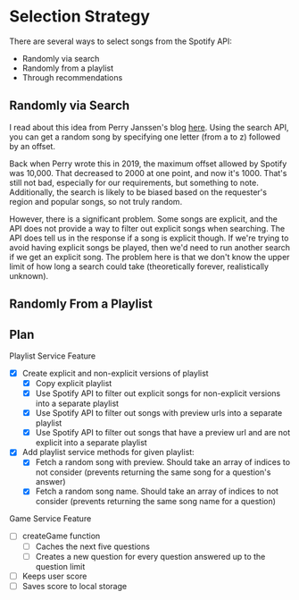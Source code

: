 # Selection Strategy

There are several ways to select songs from the Spotify API:
- Randomly via search
- Randomly from a playlist
- Through recommendations

## Randomly via Search
I read about this idea from Perry Janssen's blog [here](https://perryjanssen.medium.com/getting-random-tracks-using-the-spotify-api-61889b0c0c27).
Using the search API, you can get a random song by specifying one letter (from a to z) followed by an offset.

Back when Perry wrote this in 2019, the maximum offset allowed by Spotify was 10,000. That decreased to 2000 at one point,
and now it's 1000. That's still not bad, especially for our requirements, but something to note. Additionally, the search
is likely to be biased based on the requester's region and popular songs, so not truly random.

However, there is a significant problem. Some songs are explicit, and the API does not provide a way to filter out
explicit songs when searching. The API does tell us in the response if a song is explicit though. 
If we're trying to avoid having explicit songs be played, then we'd need to run another search if we get an explicit song.
The problem here is that we don't know the upper limit of how long a search could take (theoretically forever, realistically unknown).

## Randomly From a Playlist


## Plan
Playlist Service Feature
- [x] Create explicit and non-explicit versions of playlist
  - [x] Copy explicit playlist
  - [x] Use Spotify API to filter out explicit songs for non-explicit versions into a separate playlist
  - [x] Use Spotify API to filter out songs with preview urls into a separate playlist
  - [x] Use Spotify API to filter out songs that have a preview url and are not explicit into a separate playlist
- [x] Add playlist service methods for given playlist:
  - [x] Fetch a random song with preview. Should take an array of indices to not consider (prevents returning the same song for a question's answer)
  - [x] Fetch a random song name. Should take an array of indices to not consider (prevents returning the same song name for a question)

Game Service Feature
- [ ] createGame function
  - [ ] Caches the next five questions
  - [ ] Creates a new question for every question answered up to the question limit
- [ ] Keeps user score
- [ ] Saves score to local storage